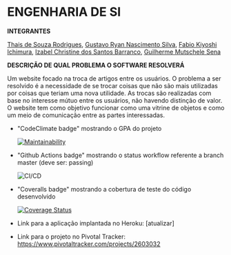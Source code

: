 # ENGENHARIA DE SI 

**INTEGRANTES** </p>


[Thais de Souza Rodrigues](https://github.com/thatarocket), [Gustavo Ryan Nascimento Silva](https://github.com/gustavos1lva), [Fabio Kiyoshi Ichimura](https://github.com/fichimura), [Izabel Christine dos Santos Barranco](https://github.com/izabelcbarranco), [Guilherme Mutschele Sena](https://github.com/Gui-sena)</p>

**DESCRIÇÃO DE QUAL PROBLEMA O SOFTWARE RESOLVERÁ** </p>
Um website focado na troca de artigos entre os usuários. O problema a ser resolvido é a necessidade de se trocar 
coisas que não são mais utilizadas por coisas que teriam uma nova utilidade. As trocas são realizadas com base no interesse mútuo entre os usuários, não havendo distinção de valor. O website tem como objetivo funcionar como uma vitrine de objetos e como um meio de comunicação entre as partes interessadas.</p>

- "CodeClimate badge" mostrando o GPA do projeto </p>
[![Maintainability](https://api.codeclimate.com/v1/badges/35aeb9e7f8cb0d45d92c/maintainability)](https://codeclimate.com/github/thatarocket/Cabs/maintainability)

- "Github Actions badge" mostrando o status workflow referente a branch master (deve ser: passing) </p>
![CI/CD](https://github.com/thatarocket/Cabs/actions/workflows/ci.yml/badge.svg)
 </p>

- "Coveralls badge" mostrando a cobertura de teste do código desenvolvido</p>
[![Coverage Status](https://coveralls.io/repos/github/thatarocket/Cabs/badge.svg?branch=main)](https://coveralls.io/github/thatarocket/Cabs?branch=main)

- Link para a aplicação implantada no Heroku: [atualizar]</p>

- Link para o projeto no Pivotal Tracker: https://www.pivotaltracker.com/projects/2603032 </p>
    